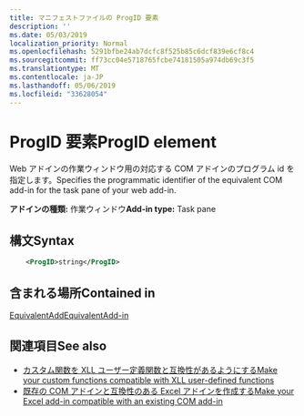 ```yaml
---
title: マニフェストファイルの ProgID 要素
description: ''
ms.date: 05/03/2019
localization_priority: Normal
ms.openlocfilehash: 5291bfbe24ab7dcfc8f525b85c6dcf839e6cf8c4
ms.sourcegitcommit: ff73cc04e5718765fcbe74181505a974db69c3f5
ms.translationtype: MT
ms.contentlocale: ja-JP
ms.lasthandoff: 05/06/2019
ms.locfileid: "33628054"
---
```

# <a name="progid-element"></a><span data-ttu-id="d8c80-102">ProgID 要素</span><span class="sxs-lookup"><span data-stu-id="d8c80-102">ProgID element</span></span>

<span data-ttu-id="d8c80-103">Web アドインの作業ウィンドウ用の対応する COM アドインのプログラム id を指定します。</span><span class="sxs-lookup"><span data-stu-id="d8c80-103">Specifies the programmatic identifier of the equivalent COM add-in for the task pane of your web add-in.</span></span>

<span data-ttu-id="d8c80-104">**アドインの種類:** 作業ウィンドウ</span><span class="sxs-lookup"><span data-stu-id="d8c80-104">**Add-in type:** Task pane</span></span>

## <a name="syntax"></a><span data-ttu-id="d8c80-105">構文</span><span class="sxs-lookup"><span data-stu-id="d8c80-105">Syntax</span></span>

```XML
    <ProgID>string</ProgID>  
```

## <a name="contained-in"></a><span data-ttu-id="d8c80-106">含まれる場所</span><span class="sxs-lookup"><span data-stu-id="d8c80-106">Contained in</span></span>

[<span data-ttu-id="d8c80-107">EquivalentAdd</span><span class="sxs-lookup"><span data-stu-id="d8c80-107">EquivalentAdd-in</span></span>](equivalentaddin.md)

## <a name="see-also"></a><span data-ttu-id="d8c80-108">関連項目</span><span class="sxs-lookup"><span data-stu-id="d8c80-108">See also</span></span>

- [<span data-ttu-id="d8c80-109">カスタム関数を XLL ユーザー定義関数と互換性があるようにする</span><span class="sxs-lookup"><span data-stu-id="d8c80-109">Make your custom functions compatible with XLL user-defined functions</span></span>](../../excel/make-custom-functions-compatible-with-xll-udf.md)
- [<span data-ttu-id="d8c80-110">既存の COM アドインと互換性のある Excel アドインを作成する</span><span class="sxs-lookup"><span data-stu-id="d8c80-110">Make your Excel add-in compatible with an existing COM add-in</span></span>](../../develop/make-office-add-in-compatible-with-existing-com-add-in.md)